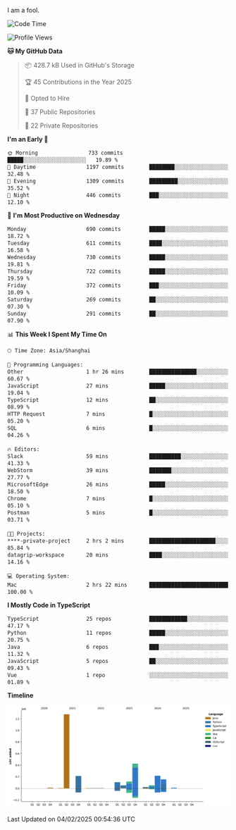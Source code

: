 I am a fool.

<!--START_SECTION:waka-->
![Code Time](http://img.shields.io/badge/Code%20Time-2%2C497%20hrs%2054%20mins-blue)

![Profile Views](http://img.shields.io/badge/Profile%20Views-1-blue)

**🐱 My GitHub Data** 

> 📦 428.7 kB Used in GitHub's Storage 
 > 
> 🏆 45 Contributions in the Year 2025
 > 
> 💼 Opted to Hire
 > 
> 📜 37 Public Repositories 
 > 
> 🔑 22 Private Repositories 
 > 
**I'm an Early 🐤** 

```text
🌞 Morning                733 commits         █████░░░░░░░░░░░░░░░░░░░░   19.89 % 
🌆 Daytime                1197 commits        ████████░░░░░░░░░░░░░░░░░   32.48 % 
🌃 Evening                1309 commits        █████████░░░░░░░░░░░░░░░░   35.52 % 
🌙 Night                  446 commits         ███░░░░░░░░░░░░░░░░░░░░░░   12.10 % 
```
📅 **I'm Most Productive on Wednesday** 

```text
Monday                   690 commits         █████░░░░░░░░░░░░░░░░░░░░   18.72 % 
Tuesday                  611 commits         ████░░░░░░░░░░░░░░░░░░░░░   16.58 % 
Wednesday                730 commits         █████░░░░░░░░░░░░░░░░░░░░   19.81 % 
Thursday                 722 commits         █████░░░░░░░░░░░░░░░░░░░░   19.59 % 
Friday                   372 commits         ███░░░░░░░░░░░░░░░░░░░░░░   10.09 % 
Saturday                 269 commits         ██░░░░░░░░░░░░░░░░░░░░░░░   07.30 % 
Sunday                   291 commits         ██░░░░░░░░░░░░░░░░░░░░░░░   07.90 % 
```


📊 **This Week I Spent My Time On** 

```text
🕑︎ Time Zone: Asia/Shanghai

💬 Programming Languages: 
Other                    1 hr 26 mins        ███████████████░░░░░░░░░░   60.67 % 
JavaScript               27 mins             █████░░░░░░░░░░░░░░░░░░░░   19.04 % 
TypeScript               12 mins             ██░░░░░░░░░░░░░░░░░░░░░░░   08.99 % 
HTTP Request             7 mins              █░░░░░░░░░░░░░░░░░░░░░░░░   05.20 % 
SQL                      6 mins              █░░░░░░░░░░░░░░░░░░░░░░░░   04.26 % 

🔥 Editors: 
Slack                    59 mins             ██████████░░░░░░░░░░░░░░░   41.33 % 
WebStorm                 39 mins             ███████░░░░░░░░░░░░░░░░░░   27.77 % 
MicrosoftEdge            26 mins             █████░░░░░░░░░░░░░░░░░░░░   18.50 % 
Chrome                   7 mins              █░░░░░░░░░░░░░░░░░░░░░░░░   05.10 % 
Postman                  5 mins              █░░░░░░░░░░░░░░░░░░░░░░░░   03.71 % 

🐱‍💻 Projects: 
****-private-project     2 hrs 2 mins        █████████████████████░░░░   85.84 % 
datagrip-workspace       20 mins             ████░░░░░░░░░░░░░░░░░░░░░   14.16 % 

💻 Operating System: 
Mac                      2 hrs 22 mins       █████████████████████████   100.00 % 
```

**I Mostly Code in TypeScript** 

```text
TypeScript               25 repos            ████████████░░░░░░░░░░░░░   47.17 % 
Python                   11 repos            █████░░░░░░░░░░░░░░░░░░░░   20.75 % 
Java                     6 repos             ███░░░░░░░░░░░░░░░░░░░░░░   11.32 % 
JavaScript               5 repos             ██░░░░░░░░░░░░░░░░░░░░░░░   09.43 % 
Vue                      1 repo              ░░░░░░░░░░░░░░░░░░░░░░░░░   01.89 % 
```



**Timeline**

![Lines of Code chart](https://raw.githubusercontent.com/VeejaLiu/VeejaLiu/master/assets/bar_graph.png)


 Last Updated on 04/02/2025 00:54:36 UTC
<!--END_SECTION:waka-->
